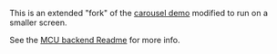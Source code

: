 This is an extended "fork" of the [carousel demo](../carousel/) modified to run on a smaller screen.

See the [MCU backend Readme](../mcu-board-support) for more info.
